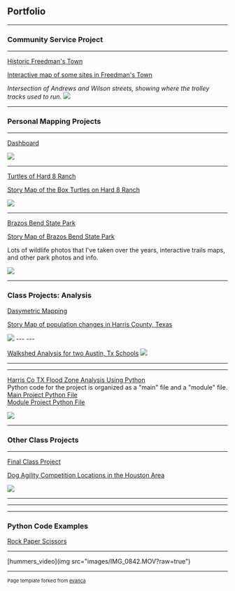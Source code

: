## Portfolio

---
### Community Service Project

---

[Historic Freedman's Town](/ftinfo)


<a href="https://feliciawhalen.maps.arcgis.com/apps/View/index.html?appid=7c3bb460f7224bc28dbca06a9cec4e74">Interactive map of some sites in Freedman's Town</a> 

<i>Intersection of Andrews and Wilson streets, showing where the trolley tracks used to run.</i>
<img src="images/FTintersection.png?raw=true"/>

---    

### Personal Mapping Projects
---

[Dashboard](/dashboard)


<img src="images/Dashboard.jpg?raw=true"/>

---
[Turtles of Hard 8 Ranch](/turtles)

<a href="https://storymaps.arcgis.com/stories/bf2c07b699eb43d1ac1fbb6937d97b3f">Story Map of the Box Turtles on Hard 8 Ranch</a> 

<img src="images/Turtles.jpg?raw=true"/>

---
[Brazos Bend State Park](/bbspdata)

<a href="https://storymaps.arcgis.com/stories/d190d1a1af5c4ee1bd21aa052c251f35">Story Map of Brazos Bend State Park</a> 

Lots of wildlife photos that I've taken over the years, interactive trails maps, and other park photos and info. 

<img src="images/bbbsp2.jpg?raw=true"/>

---

### Class Projects: Analysis

[Dasymetric Mapping](/dasymd)



<a href="https://storymaps.arcgis.com/stories/0c9534f559e74555b303baa57f1c0f51">Story Map of population changes in Harris County, Texas</a> 


<img src="images/pop_19.jpg?raw=true"/>
---
---

[Walkshed Analysis for two Austin, Tx Schools](/pdf/Walksheds.pdf)
<img src="images/RidgetopWalkshed.jpg?raw=true"/>


---

---
[Harris Co TX Flood Zone Analysis Using Python](/pdf/ProjReportHarrisFlooding.pdf)     
Python code for the project is organized as a "main" file and a "module" file.    
[Main Project Python File](https://github.com/F-Whalen/python/blob/main/main5653project.py)    
[Module Project Python File](https://github.com/F-Whalen/python/blob/main/module5653project.py)


<img src="images/FloodZones.jpg?raw=true"/>

---

### Other Class Projects

---

[Final Class Project](/gisc1411)


[Dog Agility Competition Locations in the Houston Area](/pdf/project1411.pdf)



<!-- "Oliver" -->
<img src="images/projexppProj.jpg?raw=true"/>
<!-- (photo credit: Tom Bridge) -->

---
<!--  [Project 2 Title](/pdf/sample_presentation.pdf) -->
<!--  <img src="images/dummy_thumbnail.jpg?raw=true"/> -->

---
<!--  [Project 3 Title](http://example.com/) -->
<!--  <img src="images/dummy_thumbnail.jpg?raw=true"/> -->

---

### Python Code Examples 

 [Rock Paper Scissors](https://github.com/F-Whalen/python/blob/main/RockPaperScissors.py) 
<!--  - [Project 2 Title](http://example.com/) -->
<!--  - [Project 3 Title](http://example.com/) -->
<!--  - [Project 4 Title](http://example.com/) -->
<!--  - [Project 5 Title](http://example.com/) -->

---

[hummers_video](img src="images/IMG_0842.MOV?raw=true")


---
<p style="font-size:11px">Page template forked from <a href="https://github.com/evanca/quick-portfolio">evanca</a></p>
<!-- Remove above link if you don't want to attibute -->
